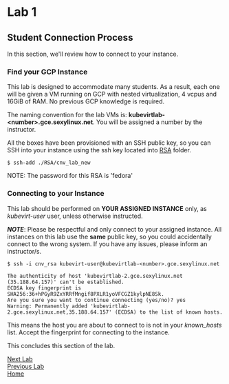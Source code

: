 # Lab 1

## Student Connection Process

In this section, we'll review how to connect to your instance.

### Find your GCP Instance

This lab is designed to accommodate many students. As a result, each one will be given a VM running on GCP with nested virtualization, 4 vcpus and 16GiB of RAM. No previous GCP knowledge is required.

The naming convention for the lab VMs is: **kubevirtlab-\<number\>.gce.sexylinux.net**. You will be assigned a number by the instructor.

All the boxes have been provisioned with an SSH public key, so you can SSH into your instance using the ssh key located into [RSA](./RSA) folder.

```console
$ ssh-add ./RSA/cnv_lab_new
```

NOTE: The password for this RSA is 'fedora'

### Connecting to your Instance

This lab should be performed on **YOUR ASSIGNED INSTANCE** only, as *kubevirt-user* user, unless otherwise instructed.

**_NOTE_**: Please be respectful and only connect to your assigned instance. All instances on this lab use the **same** public key, so you could accidentally connect to the wrong system. If you have any issues, please inform an instructor/s.

```console
$ ssh -i cnv_rsa kubevirt-user@kubevirtlab-<number>.gce.sexylinux.net

The authenticity of host 'kubevirtlab-2.gce.sexylinux.net (35.188.64.157)' can't be established.
ECDSA key fingerprint is SHA256:36+hPGyR9ZxYRRfMngif8PXLR1yoVFCGZ1kylpNE8Sk.
Are you sure you want to continue connecting (yes/no)? yes
Warning: Permanently added 'kubevirtlab-2.gce.sexylinux.net,35.188.64.157' (ECDSA) to the list of known hosts.
```

This means the host you are about to connect to is not in your *known_hosts* list. Accept the fingerprint for connecting to the instance.

This concludes this section of the lab.

[Next Lab](../lab2/lab2.md)\
[Previous Lab](../lab0/lab0.md)\
[Home](../../README.md)
